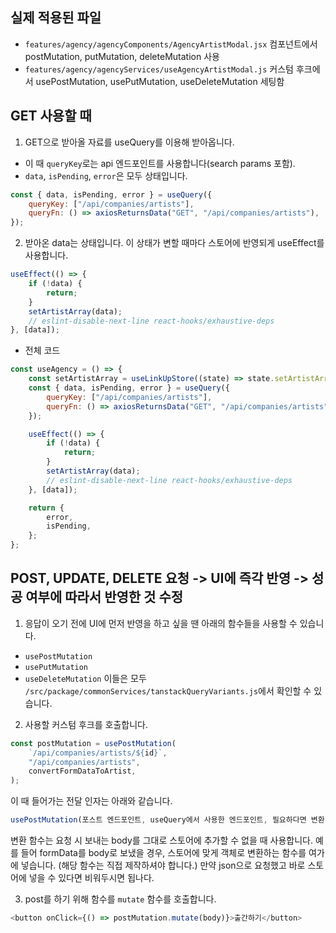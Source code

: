 ## 실제 적용된 파일

- `features/agency/agencyComponents/AgencyArtistModal.jsx` 컴포넌트에서 postMutation, putMutation, deleteMutation 사용
- `features/agency/agencyServices/useAgencyArtistModal.js` 커스텀 후크에서 usePostMutation, usePutMutation, useDeleteMutation 세팅함

## GET 사용할 때

1. GET으로 받아올 자료를 useQuery를 이용해 받아옵니다.

- 이 때 `queryKey`로는 api 엔드포인트를 사용합니다(search params 포함).
- `data`, `isPending`, `error`은 모두 상태입니다.

```js
const { data, isPending, error } = useQuery({
    queryKey: ["/api/companies/artists"],
    queryFn: () => axiosReturnsData("GET", "/api/companies/artists"),
});
```

2. 받아온 data는 상태입니다. 이 상태가 변할 때마다 스토어에 반영되게 useEffect를 사용합니다.

```js
useEffect(() => {
    if (!data) {
        return;
    }
    setArtistArray(data);
    // eslint-disable-next-line react-hooks/exhaustive-deps
}, [data]);
```

- 전체 코드

```js
const useAgency = () => {
    const setArtistArray = useLinkUpStore((state) => state.setArtistArray);
    const { data, isPending, error } = useQuery({
        queryKey: ["/api/companies/artists"],
        queryFn: () => axiosReturnsData("GET", "/api/companies/artists"),
    });

    useEffect(() => {
        if (!data) {
            return;
        }
        setArtistArray(data);
        // eslint-disable-next-line react-hooks/exhaustive-deps
    }, [data]);

    return {
        error,
        isPending,
    };
};
```

## POST, UPDATE, DELETE 요청 -> UI에 즉각 반영 -> 성공 여부에 따라서 반영한 것 수정

1. 응답이 오기 전에 UI에 먼저 반영을 하고 싶을 땐 아래의 함수들을 사용할 수 있습니다.

- `usePostMutation`
- `usePutMutation`
- `useDeleteMutation`
  이들은 모두 `/src/package/commonServices/tanstackQueryVariants.js`에서 확인할 수 있습니다.

2. 사용할 커스텀 후크를 호출합니다.

```js
const postMutation = usePostMutation(
    `/api/companies/artists/${id}`,
    "/api/companies/artists",
    convertFormDataToArtist,
);
```

이 때 들어가는 전달 인자는 아래와 같습니다.

```js
usePostMutation(포스트 엔드포인트, useQuery에서 사용한 엔드포인트, 필요하다면 변환 함수)
```

변환 함수는 요청 시 보내는 body를 그대로 스토어에 추가할 수 없을 때 사용합니다.
예를 들어 formData를 body로 보냈을 경우, 스토어에 맞게 객체로 변환하는 함수를 여가에 넣습니다.
(해당 함수는 직접 제작하셔야 합니다.)
만약 json으로 요청했고 바로 스토어에 넣을 수 있다면 비워두시면 됩나다.

3. post를 하기 위해 함수를 `mutate` 함수를 호출합니다.

```js
<button onClick={() => postMutation.mutate(body)}>출간하기</button>
```
